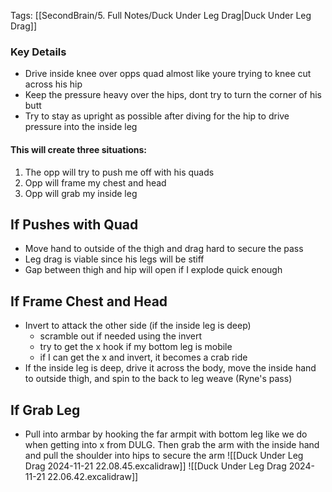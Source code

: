 Tags:  [[SecondBrain/5. Full Notes/Duck Under Leg Drag|Duck Under Leg Drag]]

### Key Details
- Drive inside knee over opps quad almost like youre trying to knee cut across his hip
- Keep the pressure heavy over the hips, dont try to turn the corner of his butt
- Try to stay as upright as possible after diving for the hip to drive pressure into the inside leg

#### This will create three situations:
1. The opp will try to push me off with his quads
2. Opp will frame my chest and head
3. Opp will grab my inside leg

## If Pushes with Quad
- Move hand to outside of the thigh and drag hard to secure the pass
- Leg drag is viable since his legs will be stiff
- Gap between thigh and hip will open if I explode quick enough

## If Frame Chest and Head
- Invert to attack the other side (if the inside leg is deep)
	- scramble out if needed using the invert
	- try to get the x hook if my bottom leg is mobile
	- if I can get the x and invert, it becomes a crab ride
- If the inside leg is deep, drive it across the body, move the inside hand to outside thigh, and spin to the back to leg weave (Ryne's pass)

## If Grab Leg
- Pull into armbar by hooking the far armpit with bottom leg like we do when getting into x from DULG. Then grab the arm with the inside hand and pull the shoulder into hips to secure the arm
![[Duck Under Leg Drag 2024-11-21 22.08.45.excalidraw]]
![[Duck Under Leg Drag 2024-11-21 22.06.42.excalidraw]]